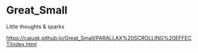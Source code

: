 # Great_Small
 Little thoughts & sparks 
 
 https://caiusk.github.io/Great_Small/PARALLAX%20SCROLLING%20EFFECT/index.html
